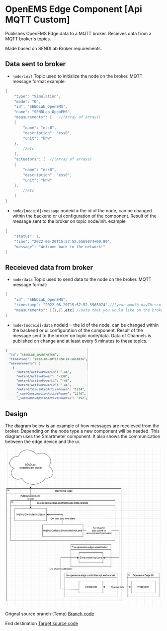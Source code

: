 # OpenEMS Edge Component [Api MQTT Custom]

Publishes OpenEMS Edge data to a MQTT broker.
Recieves data from a MQTT broker's topics.

Made based on SENDLab Broker requirements.

## Data sent to broker

* `node/init`
Topic used to initialize the node on the broker.
MQTT message format example:
```java
{
	"type": "Simulation",
	"mode": "0",
	"id": "SENDLab_OpenEMS",
	"name": "SENDLab_OpenEMS",
	"measurements": [	//(Array of arrays)
	{
		"name": "ess0",
		"description": "ess0",
		"unit": "khw" 
	},
		//etc
	],
	"actuators": [	//(Array of arrays)
	{
		"name": "ess0",
		"description": "ess0",
		"unit": "khw" 
	},
		//etc
	]
}
```

* `node/[nodeid]/message`
nodeid = the id of the node, can be changed within the backend or ui configuration of the component.
Result of the message sent to the broker on topic node/init.
example 
```java
{
	"status": 1,
	"time": "2022-06-20T15:57:52.5565074+00:00", 
	"message": "Welcome back to the network!"
}
```

## Receieved data from broker
* `node/data`
Topic used to send data to the node on the broker.
MQTT message format:
```java
{
	"id": "SENDLab_OpenEMS",
	"timestamp": "2022-06-20T15:57:52.5565074" //[year-month-dayTHrs:min:sec.milsec]  
	"measurements": [{},{},etc] //Data that you would like on the broker. example [{"value":"data"},{"value":"moredata"}]
}
```

* `node/[nodeid]/data`
nodeid = the id of the node, can be changed within the backend or ui configuration of the component.
Result of the message sent to the broker on topic node/data.
Data of Channels is published on change and at least every 5 minutes to these topics.

![alt text](./assets/mqtt.JPG)

## Design
The diagram below is an example of how messages are receieved from the broker. Depending on the node type a new component will be needed.
This diagram uses the Smartmeter component. It also shows the communication between the edge device and the ui.

![alt text](./assets/Communication%20overview%20with%20smartmeter%20as%20example.JPG)


Orignal source branch (Temp)
[Branch code](https://github.com/AvansETI/SENDLAB/tree/OpeEms/feature/merge/OpenEMS/io.openems.edge.controller.api.mqtt.custom)

End destination
[Target source code](https://github.com/AvansETI/SENDLAB/tree/Development/OpenEMS/io.openems.edge.controller.api.mqtt.custom)